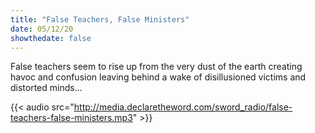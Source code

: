 ```yaml
---
title: "False Teachers, False Ministers"
date: 05/12/20
showthedate: false
---
```


False teachers seem to rise up from the very dust of the earth creating havoc and confusion leaving behind a wake of disillusioned victims and distorted minds...
<!--more-->
{{< audio src="http://media.declaretheword.com/sword_radio/false-teachers-false-ministers.mp3" >}}